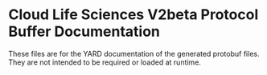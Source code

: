 # Cloud Life Sciences V2beta Protocol Buffer Documentation

These files are for the YARD documentation of the generated protobuf files.
They are not intended to be required or loaded at runtime.
